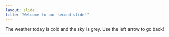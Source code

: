 ```yaml
---
layout: slide
title: "Welcome to our second slide!"
---
```

The weather today is cold and the sky is grey. 
Use the left arrow to go back!

